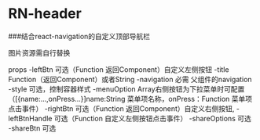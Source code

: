 # RN-header
###结合react-navigation的自定义顶部导航栏


图片资源需自行替换


props
-leftBtn 可选（Function 返回Component）自定义左侧按钮
-title Function（返回Component）或者String
-navigation 必需 父组件的navigation
-style 可选，控制容器样式
-menuOption Array右侧按钮为下拉菜单时可配置（[{name:...,onPress...}]name:String 菜单项名称，onPress：Function 菜单项点击事件）
-rightBtn 可选（Function 返回Component）自定义右侧按钮, 
-leftBtnHandle 可选（Function 自定义左侧按钮点击事件）
-shareOptions 可选 
-shareBtn 可选
